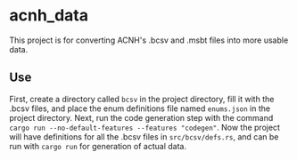 # acnh_data

This project is for converting ACNH's .bcsv and .msbt files into more usable data.

## Use

First, create a directory called `bcsv` in the project directory, fill it with the .bcsv files, and place the enum definitions file named `enums.json` in the project directory. Next, run the code generation step with the command `cargo run --no-default-features --features "codegen"`. Now the project will have definitions for all the .bcsv files in `src/bcsv/defs.rs`, and can be run with `cargo run` for generation of actual data.